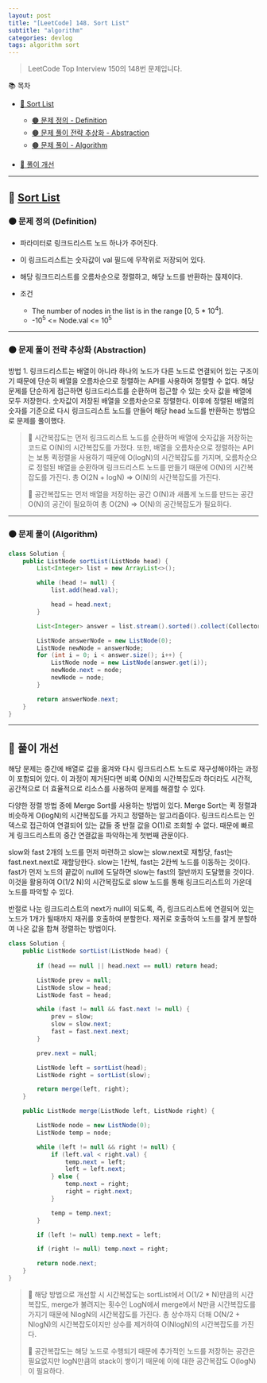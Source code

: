 ```yaml
---
layout: post
title: "[LeetCode] 148. Sort List"
subtitle: "algorithm"
categories: devlog
tags: algorithm sort
---
```


> LeetCode Top Interview 150의 148번 문제입니다.

<!--more-->

📚 목차
- [🌱 Sort List](#-sort-list)
  - [🟤 문제 정의 - Definition](#-문제-요약-definition)
  - [🟤 문제 풀이 전략 추상화 - Abstraction](#-문제-풀이-전략-추상화-abstraction)
  - [🟤 문제 풀이 - Algorithm](#-문제-풀이-algorithm)

- [🌱 풀이 개선](#-풀이-개선)

----

## 🌱 [Sort List](https://leetcode.com/problems/sort-list/?envType=study-plan-v2&envId=top-interview-150)

### 🟤 문제 정의 (Definition)

- 파라미터로 링크드리스트 노드 하나가 주어진다.
- 이 링크드리스트는 숫자값이 val 필드에 무작위로 저장되어 있다.

- 해당 링크드리스트를 오름차순으로 정렬하고, 해당 노드를 반환하는 묹제이다.


- 조건
  - The number of nodes in the list is in the range [0, 5 * 10<sup>4</sup>].
  - -10<sup>5</sup> <= Node.val <= 10<sup>5</sup>

---

### 🟤 문제 풀이 전략 추상화 (Abstraction)

방법 1.
링크드리스트는 배열이 아니라 하나의 노드가 다른 노드로 연결되어 있는 구조이기 때문에 단순히 배열을 오름차순으로 정렬하는 API를 사용하여 정렬할 수 없다. 
해당 문제를 단순하게 접근하면 링크드리스트를 순환하며 접근할 수 있는 숫자 값을 배열에 모두 저장한다. 숫자값이 저장된 배열을 오름차순으로 정렬한다. 이후에 
정렬된 배열의 숫자를 기준으로 다시 링크드리스트 노드를 만들어 해당 head 노드를 반환하는 방법으로 문제를 풀이했다.

> 🥕 시간복잡도는 먼저 링크드리스트 노드를 순환하며 배열에 숫자값을 저장하는 코드로 O(N)의 시간복잡도를 가졌다. 또한, 배열을 오름차순으로 정렬하는 API는 보통 퀵정렬을 
> 사용하기 때문에 O(logN)의 시간복잡도를 가지며, 오름차순으로 정렬된 배열을 순환하며 링크드리스트 노드를 만들기 때문에 O(N)의 시간복잡도를 가진다. 총 O(2N + logN) => O(N)의 
> 사간복잡도를 가진다.
> 
> 🥕 공간복잡도는 먼저 배열을 저장하는 공간 O(N)과 새롭게 노드를 만드는 공간 O(N)의 공간이 필요하여 총 O(2N) => O(N)의 공간복잡도가 필요하다.

---

### 🟤 문제 풀이 (Algorithm)

```java
class Solution {
    public ListNode sortList(ListNode head) {
        List<Integer> list = new ArrayList<>();

        while (head != null) {
            list.add(head.val);

            head = head.next;
        }

        List<Integer> answer = list.stream().sorted().collect(Collectors.toList());

        ListNode answerNode = new ListNode(0);
        ListNode newNode = answerNode;
        for (int i = 0; i < answer.size(); i++) {
            ListNode node = new ListNode(answer.get(i));
            newNode.next = node;
            newNode = node;
        }

        return answerNode.next;
    }
}
```

---

## 🌱 풀이 개선

해당 문제는 중간에 배열로 값을 옮겨와 다시 링크드리스트 노드로 재구성해야하는 과정이 포함되어 있다. 이 과정이 제거된다면 비록 O(N)의 시간복잡도라 하더라도 
시간적, 공간적으로 더 효율적으로 리소스를 사용하여 문제를 해결할 수 있다.

다양한 정렬 방법 중에 Merge Sort를 사용하는 방법이 있다. Merge Sort는 퀵 정렬과 비슷하게 O(logN)의 시간복잡도를 가지고 정렬하는 알고리즘이다. 
링크드리스트는 인덱스로 접근하여 연결되어 있는 값들 중 반절 값을 O(1)로 조회할 수 없다. 때문에 빠르게 링크드리스트의 중간 연결값을 파악하는게 첫번째 관문이다. 

slow와 fast 2개의 노드를 먼저 마련하고 slow는 slow.next로 재할당, fast는 fast.next.next로 재할당한다. slow는 1칸씩, fast는 2칸씩 노드를 이동하는 것이다. 
fast가 먼저 노드의 끝값이 null에 도달하면 slow는 fast의 절반까지 도달했을 것이다. 이것을 활용하여 O(1/2 N)의 시간복잡도로 slow 노드를 통해 링크드리스트의 가운데 노드를 
파악할 수 있다.

반절로 나눈 링크드리스트의 next가 null이 되도록, 즉, 링크드리스트에 연결되어 있는 노드가 1개가 될때까지 재귀를 호출하여 분할한다. 재귀로 호출하여 노드를 잘게 분할하여 나온 값을 
합쳐 정렬하는 방법이다.

```java
class Solution {
    public ListNode sortList(ListNode head) {
        
        if (head == null || head.next == null) return head;

        ListNode prev = null;
        ListNode slow = head;
        ListNode fast = head;

        while (fast != null && fast.next != null) {
            prev = slow;
            slow = slow.next;
            fast = fast.next.next;
        }

        prev.next = null;

        ListNode left = sortList(head);
        ListNode right = sortList(slow);

        return merge(left, right);
    }

    public ListNode merge(ListNode left, ListNode right) {

        ListNode node = new ListNode(0);
        ListNode temp = node;

        while (left != null && right != null) {
            if (left.val < right.val) {
                temp.next = left;
                left = left.next;
            } else {
                temp.next = right;
                right = right.next;
            }

            temp = temp.next;
        }

        if (left != null) temp.next = left;

        if (right != null) temp.next = right;

        return node.next;
    }
}
```

> 🥕 해당 방법으로 개선할 시 시간복잡도는 sortList에서 O(1/2 * N)만큼의 시간복잡도, merge가 불려지는 횟수인 LogN에서 merge에서 N만큼 시간복잡도를 가지기 때문에 NlogN의 시간복잡도를 가진다. 
> 총 상수까지 더해 O(N/2 + NlogN)의 시간복잡도이지만 상수를 제거하여 O(NlogN)의 시간복잡도를 가진다.
> 
> 🥕 공간복잡도는 해당 노드로 수행되기 때문에 추가적인 노드를 저장하는 공간은 필요없지만 logN만큼의 stack이 쌓이기 때문에 이에 대한 공간복잡도 O(logN)이 필요하다.
